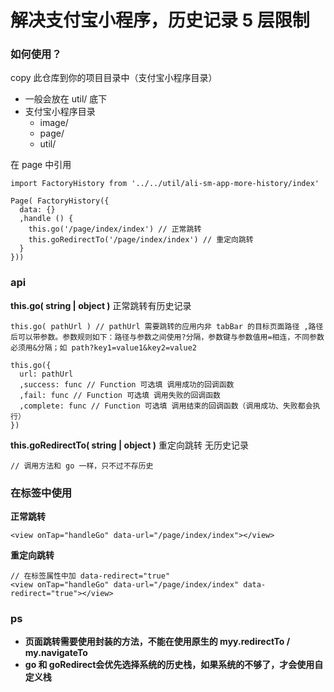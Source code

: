 # 解决支付宝小程序，历史记录 5 层限制

### 如何使用？

copy 此仓库到你的项目目录中（支付宝小程序目录）

* 一般会放在 util/ 底下
* 支付宝小程序目录
  * image/
  * page/
  * util/

在 page 中引用

```
import FactoryHistory from '../../util/ali-sm-app-more-history/index'

Page( FactoryHistory({
  data: {}
  ,handle () {
    this.go('/page/index/index') // 正常跳转
    this.goRedirectTo('/page/index/index') // 重定向跳转
  }
}))
```

### api

**this.go( string | object )** 正常跳转有历史记录

```
this.go( pathUrl ) // pathUrl 需要跳转的应用内非 tabBar 的目标页面路径 ,路径后可以带参数。参数规则如下：路径与参数之间使用?分隔，参数键与参数值用=相连，不同参数必须用&分隔；如 path?key1=value1&key2=value2

this.go({
  url: pathUrl
  ,success: func // Function 可选填 调用成功的回调函数
  ,fail: func // Function 可选填 调用失败的回调函数
  ,complete: func // Function 可选填 调用结束的回调函数（调用成功、失败都会执行）
})
```

**this.goRedirectTo( string | object )** 重定向跳转 无历史记录

```
// 调用方法和 go 一样，只不过不存历史
```

### 在标签中使用

**正常跳转**

```
<view onTap="handleGo" data-url="/page/index/index"></view>
```

**重定向跳转**

```
// 在标签属性中加 data-redirect="true"
<view onTap="handleGo" data-url="/page/index/index" data-redirect="true"></view>
```


### ps

* **页面跳转需要使用封装的方法，不能在使用原生的 myy.redirectTo / my.navigateTo**
* **go 和 goRedirect会优先选择系统的历史栈，如果系统的不够了，才会使用自定义栈**

